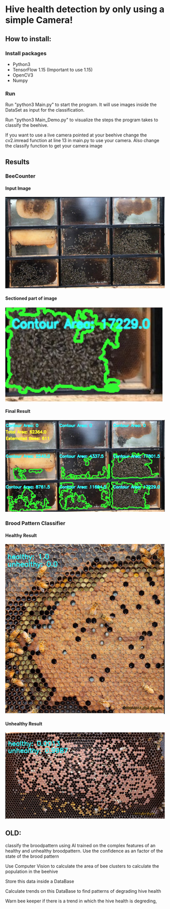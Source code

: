 # Hive health detection by only using a simple Camera!

## How to install:

### Install packages
* Python3
* TensorFlow 1.15 (Important to use 1.15)
* OpenCV3
* Numpy

### Run
Run "python3 Main.py" to start the program. It will use images inside the DataSet as input for the classification. 

Run "python3 Main_Demo.py" to visualize the steps the program takes to classify the beehive. 

If you want to use a live camera pointed at your beehive change the cv2.imread function at line 13 in main.py to use your camera. Also change the classify function to get your camera image

## Results

### BeeCounter

#### Input Image
![Image description](https://github.com/IntelligentBeehive/HealthDetection/blob/master/pics/kast1.jpeg)

#### Sectioned part of image
![Image description](https://github.com/IntelligentBeehive/HealthDetection/blob/master/pics/populationCounterSection.png)

#### Final Result
![Image description](https://github.com/IntelligentBeehive/HealthDetection/blob/master/pics/populationCounterResult.png)

### Brood Pattern Classifier
#### Healthy Result
![Image description](https://github.com/IntelligentBeehive/HealthDetection/blob/master/pics/healthy.png)

#### Unhealthy Result
![Image description](https://github.com/IntelligentBeehive/HealthDetection/blob/master/pics/unhealthy.png)







## OLD:
classify the broodpattern using AI trained on the complex features of an healthy and unhealthy broodpattern. Use the confidence as an factor of the state of the brood pattern

Use Computer Vision to calculate the area of bee clusters to calculate the population in the beehive

Store this data inside a DataBase

Calculate trends on this DataBase to find patterns of degrading hive health

Warn bee keeper if there is a trend in which the hive health is degreding,

